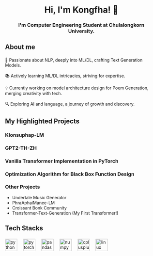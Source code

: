 <h1 align="center">Hi, I'm Kongfha! 👋</h1>

###

**<h3 align="center">I'm Computer Engineering Student at Chulalongkorn University.</h>**

###

<h2 align="left">About me</h2>

###

<p align="left">👋 Passionate about NLP, deeply into ML/DL, crafting Text Generation Models.<br><br>📚 Actively learning ML/DL intricacies, striving for expertise.<br><br>💡 Currently working on model architecture design for Poem Generation, merging creativity with tech.<br><br>🔍 Exploring AI and language, a journey of growth and discovery.</p>

###

<h2 align="left">My Highlighted Projects</h2>

### Klonsuphap-LM

### GPT2-TH-ZH

### Vanilla Transformer Implementation in PyTorch

### Optimization Algorithm for Black Box Function Design



### Other Projects
- Undertale Music Generator
- PhraAphaiManee-LM
- Croissant Bonk Community
- Transformer-Text-Generation (My First Transformer!)

###

<h2 align="left">Tech Stacks</h2>

###

<div align="left">
  <img src="https://img.shields.io/badge/Python-3776AB?logo=python&logoColor=white&style=for-the-badge" height="40" alt="python logo"  />
  <img width="12" />
  <img src="https://img.shields.io/badge/PyTorch-EE4C2C?logo=pytorch&logoColor=white&style=for-the-badge" height="40" alt="pytorch logo"  />
  <img width="12" />
  <img src="https://img.shields.io/badge/pandas-150458?logo=pandas&logoColor=white&style=for-the-badge" height="40" alt="pandas logo"  />
  <img width="12" />
  <img src="https://img.shields.io/badge/NumPy-013243?logo=numpy&logoColor=white&style=for-the-badge" height="40" alt="numpy logo"  />
  <img width="12" />
  <img src="https://img.shields.io/badge/C++-00599C?logo=cplusplus&logoColor=white&style=for-the-badge" height="40" alt="cplusplus logo"  />
  <img width="12" />
  <img src="https://img.shields.io/badge/Linux-FCC624?logo=linux&logoColor=black&style=for-the-badge" height="40" alt="linux logo"  />
</div>

###


###
